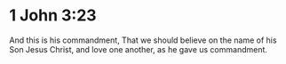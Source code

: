 # 1 John 3:23

And this is his commandment, That we should believe on the name of his Son Jesus Christ, and love one another, as he gave us commandment.